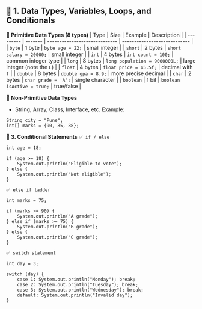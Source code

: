 ## 🧩 1. Data Types, Variables, Loops, and Conditionals
**🔸 Primitive Data Types (8 types)**
| Type      | Size    | Example                       | Description                  |
| --------- | ------- | ----------------------------- | ---------------------------- |
| `byte`    | 1 byte  | `byte age = 22;`              | small integer                |
| `short`   | 2 bytes | `short salary = 20000;`       | small integer                |
| `int`     | 4 bytes | `int count = 100;`            | common integer type          |
| `long`    | 8 bytes | `long population = 9000000L;` | large integer (note the `L`) |
| `float`   | 4 bytes | `float price = 45.5f;`        | decimal with `f`             |
| `double`  | 8 bytes | `double gpa = 8.9;`           | more precise decimal         |
| `char`    | 2 bytes | `char grade = 'A';`           | single character             |
| `boolean` | 1 bit   | `boolean isActive = true;`    | true/false                   |

**🔸 Non-Primitive Data Types**
- String, Array, Class, Interface, etc.
Example:
```
String city = "Pune";
int[] marks = {90, 85, 88};
```
**🔹 3. Conditional Statements**
`✅ if / else`
```
int age = 18;

if (age >= 18) {
    System.out.println("Eligible to vote");
} else {
    System.out.println("Not eligible");
}
```

`✅ else if ladder`
```
int marks = 75;

if (marks >= 90) {
    System.out.println("A grade");
} else if (marks >= 75) {
    System.out.println("B grade");
} else {
    System.out.println("C grade");
}
```
`✅ switch statement`
```
int day = 3;

switch (day) {
    case 1: System.out.println("Monday"); break;
    case 2: System.out.println("Tuesday"); break;
    case 3: System.out.println("Wednesday"); break;
    default: System.out.println("Invalid day");
}
```

















